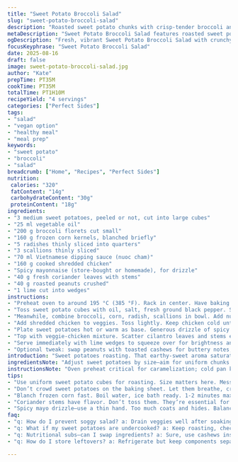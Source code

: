 ```yaml
---
title: "Sweet Potato Broccoli Salad"
slug: "sweet-potato-broccoli-salad"
description: "Roasted sweet potato chunks with crisp-tender broccoli and blanched corn. Radishes sliced thin for crunch. Served cold tossed in tangy nuoc cham sauce with shredded cooked chicken. Finished with spicy mayo drizzle, fresh cilantro, crushed peanuts, and lime wedges. Balanced textures and bright flavors. Techniques focus on roasting timing, proper blanching, and mixing to avoid sogginess."
metaDescription: "Sweet Potato Broccoli Salad features roasted sweet potatoes and tangy nuoc cham sauce. A colorful, textured dish full of flavor."
ogDescription: "Fresh, vibrant Sweet Potato Broccoli Salad with crunchy veggies, shredded chicken, and a spicy mayo drizzle. Perfect for light meals."
focusKeyphrase: "Sweet Potato Broccoli Salad"
date: 2025-08-16
draft: false
image: sweet-potato-broccoli-salad.jpg
author: "Kate"
prepTime: PT35M
cookTime: PT35M
totalTime: PT1H10M
recipeYield: "4 servings"
categories: ["Perfect Sides"]
tags:
- "salad"
- "vegan option"
- "healthy meal"
- "meal prep"
keywords:
- "sweet potato"
- "broccoli"
- "salad"
breadcrumb: ["Home", "Recipes", "Perfect Sides"]
nutrition: 
 calories: "320"
 fatContent: "14g"
 carbohydrateContent: "30g"
 proteinContent: "18g"
ingredients:
- "3 medium sweet potatoes, peeled or not, cut into large cubes"
- "25 ml vegetable oil"
- "200 g broccoli florets cut small"
- "160 g frozen corn kernels, blanched briefly"
- "5 radishes thinly sliced into quarters"
- "3 scallions thinly sliced"
- "70 ml Vietnamese dipping sauce (nuoc cham)"
- "160 g cooked shredded chicken"
- "Spicy mayonnaise (store-bought or homemade), for drizzle"
- "40 g fresh coriander leaves with stems"
- "40 g roasted peanuts crushed"
- "1 lime cut into wedges"
instructions:
- "Preheat oven to around 195 °C (385 °F). Rack in center. Have baking sheet ready with parchment or silicone liner."
- "Toss sweet potato cubes with oil, salt, fresh ground black pepper. Spread out to avoid crowding for even roasting. Roast about 17 to 20 minutes until edges caramelize; flip halfway. Look for golden color, fork-tender but firm inside."
- "Meanwhile, combine broccoli, corn, radish, scallions in bowl. Add nuoc cham sauce. Stir to coat. Let sit 12-15 minutes, stirring occasionally to macerate but not soggy. Drain well using sieve or cheesecloth, pressing gently to remove excess liquid. Wet veggies kill texture."
- "Add shredded chicken to veggies. Toss lightly. Keep chicken cold until assembly for freshness."
- "Plate sweet potatoes hot or warm as base. Generous drizzle of spicy mayo over sweet potatoes for creaminess and heat contrast."
- "Top with veggie-chicken mixture. Scatter cilantro leaves and stems evenly for herbal punch. Sprinkle crushed peanuts last for crunch and nutty aroma."
- "Serve immediately with lime wedges to squeeze over for brightness and acidity."
- "Optional tweak: swap peanuts with toasted cashews for buttery notes, and replace nuoc cham with a mix of soy sauce, lime juice, and a pinch of brown sugar for different flavor profile."
introduction: "Sweet potatoes roasting. That earthy-sweet aroma saturates the kitchen. You want chunks browned—not mushy. Broccoli tossed raw with corn, radishes, scallions. Fresh, crisp, not drenched—texture matters. The nuoc cham soak softens veggies while keeping a bite. Too wet? The salad turns limp, flavor dulls. Chicken shredded cold folds in last, keeps the salad cool, makes it substantial. Mayo drizzle adds creamy heat—cut with brightness from lashings of lime and fresh coriander greenery. Toasted peanuts crunch. Salt, fat, acid, sweet, crunch, chew. Keep components separate where texture demands. Roast sweet potato right—not underdone, not falling apart. Timing is everything. The difference between meh and memorable."
ingredientsNote: "Adjust sweet potatoes by size—aim for uniform chunks for even roasting. Oil quantity varies based on potato dryness; do not drown cubes. Frozen corn must be blanched quickly in boiling water (1-2 minutes max) then ice bathed to preserve bite and color—blanched but crisp. Radishes provide sharpness; if unavailable, turnips or fresh cucumber slices stand in. Nuoc cham sometimes harsh—balance with honey or maple syrup if too sharp. Shredded chicken can be pre-cooked thighs for moistness; leftover roast chicken works well. Peanuts add crunch but slippery ground nuts like almonds or pecans offer different mouthfeel. Coriander stems have bold flavor—don’t discard. Lime juice brightens—never substitute with vinegar here, acid note differs."
instructionsNote: "Oven preheat critical for caramelization; cold pan keeps potatoes steaming not roasting. Spread potatoes single layer, spaced. Flip for golden all around; lightly browned edges snap crisp. Check doneness by piercing cubes gently—should catch slight resistance, not flop. Vegetables soak in nuoc cham to soften but drain thoroughly or salad sogs. Drain with spoon pressure, avoid heavy pressing to preserve texture. Mix chicken in cold to avoid wilting veggies and diluting sauce. Assemble hot base and cold topping fast to avoid steam wilt. Mayonnaise drizzle should be thin ribbons, too much masks. Lime juice last step to keep brightness alive. Peanuts crushed fresh punch over pre-ground powder lacks this. Serve soon after assembly."
tips:
- "Use uniform sweet potato cubes for roasting. Size matters here. Messy chunks burn while smaller pieces can mush. Aim for 2-3 cm. Dark, caramelized edges look good."
- "Don’t crowd sweet potatoes on the baking sheet. Let them breathe, crisp not steam. Flip halfway for evenness. Watch closely when roasting. Timing—everything."
- "Blanch frozen corn fast. Boil water, ice bath ready. 1-2 minutes max. Keep that vibrant color. For radishes, consider turnips as a swap. Crunch needed."
- "Coriander stems have flavor. Don’t toss them. They’re essential for depth. Shredded chicken? Could be thigh meat for moisture. Roast leftovers work fine too."
- "Spicy mayo drizzle—use a thin hand. Too much coats and hides. Balance creaminess with sharp lime juice. Squeeze fresh right before serving for brightness."
faq:
- "q: How do I prevent soggy salad? a: Drain veggies well after soaking in nuoc cham. Press gently. Avoid heavy presses. Fresh mix keeps crunch."
- "q: What if my sweet potatoes are undercooked? a: Keep roasting, check often. Fork should pierce but resist. Color—should caramelize. Adjust time next round."
- "q: Nutritional subs—can I swap ingredients? a: Sure, use cashews instead of peanuts. Swap nuoc cham for soy sauce and lime mix—different flavor."
- "q: How do I store leftovers? a: Refrigerate but keep components separate. Roasted, cold, veg, chicken all apart. Reheat sweet potatoes only when serving."

---
```

